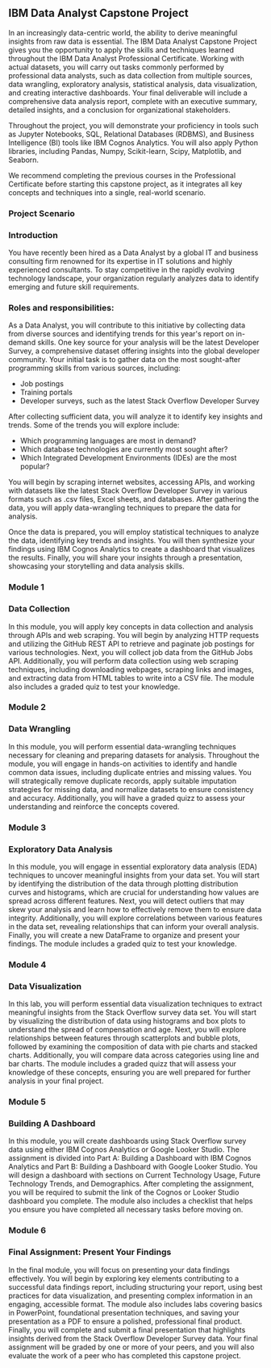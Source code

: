 ## IBM Data Analyst Capstone Project

In an increasingly data-centric world, the ability to derive meaningful insights from raw data is essential. The IBM Data Analyst Capstone Project gives you the opportunity to apply the skills and techniques learned throughout the IBM Data Analyst Professional Certificate. Working with actual datasets, you will carry out tasks commonly performed by professional data analysts, such as data collection from multiple sources, data wrangling, exploratory analysis, statistical analysis, data visualization, and creating interactive dashboards. Your final deliverable will include a comprehensive data analysis report, complete with an executive summary, detailed insights, and a conclusion for organizational stakeholders. 

Throughout the project, you will demonstrate your proficiency in tools such as Jupyter Notebooks, SQL, Relational Databases (RDBMS), and Business Intelligence (BI) tools like IBM Cognos Analytics. You will also apply Python libraries, including Pandas, Numpy, Scikit-learn, Scipy, Matplotlib, and Seaborn.  

We recommend completing the previous courses in the Professional Certificate before starting this capstone project, as it integrates all key concepts and techniques into a single, real-world scenario.

### Project Scenario

### Introduction
You have recently been hired as a Data Analyst by a global IT and business consulting firm renowned for its expertise in IT solutions and highly experienced consultants. To stay competitive in the rapidly evolving technology landscape, your organization regularly analyzes data to identify emerging and future skill requirements.

### Roles and responsibilities:
As a Data Analyst, you will contribute to this initiative by collecting data from diverse sources and identifying trends for this year's report on in-demand skills. One key source for your analysis will be the latest Developer Survey, a comprehensive dataset offering insights into the global developer community.
Your initial task is to gather data on the most sought-after programming skills from various sources, including:

- Job postings
- Training portals
- Developer surveys, such as the latest Stack Overflow Developer Survey

After collecting sufficient data, you will analyze it to identify key insights and trends. Some of the trends you will explore include:

- Which programming languages are most in demand?
- Which database technologies are currently most sought after?
- Which Integrated Development Environments (IDEs) are the most popular?

You will begin by scraping internet websites, accessing APIs, and working with datasets like the latest Stack Overflow Developer Survey in various formats such as .csv files, Excel sheets, and databases.
After gathering the data, you will apply data-wrangling techniques to prepare the data for analysis.

Once the data is prepared, you will employ statistical techniques to analyze the data, identifying key trends and insights. You will then synthesize your findings using IBM Cognos Analytics to create a dashboard that visualizes the results. Finally, you will share your insights through a presentation, showcasing your storytelling and data analysis skills.

### Module 1
### Data Collection
In this module, you will apply key concepts in data collection and analysis through APIs and web scraping. You will begin by analyzing HTTP requests and utilizing the GitHub REST API to retrieve and paginate job postings for various technologies. Next, you will collect job data from the GitHub Jobs API. Additionally, you will perform data collection using web scraping techniques, including downloading webpages, scraping links and images, and extracting data from HTML tables to write into a CSV file. The module also includes a graded quiz to test your knowledge.

### Module 2
### Data Wrangling
In this module, you will perform essential data-wrangling techniques necessary for cleaning and preparing datasets for analysis. Throughout the module, you will engage in hands-on activities to identify and handle common data issues, including duplicate entries and missing values. You will strategically remove duplicate records, apply suitable imputation strategies for missing data, and normalize datasets to ensure consistency and accuracy. Additionally, you will have a graded quizz to assess your understanding and reinforce the concepts covered.

### Module 3
### Exploratory Data Analysis
In this module, you will engage in essential exploratory data analysis (EDA) techniques to uncover meaningful insights from your data set. You will start by identifying the distribution of the data through plotting distribution curves and histograms, which are crucial for understanding how values are spread across different features. Next, you will detect outliers that may skew your analysis and learn how to effectively remove them to ensure data integrity. Additionally, you will explore correlations between various features in the data set, revealing relationships that can inform your overall analysis. Finally, you will create a new DataFrame to organize and present your findings. The module includes a graded quiz to test your knowledge.

### Module 4
### Data Visualization
In this lab, you will perform essential data visualization techniques to extract meaningful insights from the Stack Overflow survey data set. You will start by visualizing the distribution of data using histograms and box plots to understand the spread of compensation and age. Next, you will explore relationships between features through scatterplots and bubble plots, followed by examining the composition of data with pie charts and stacked charts. Additionally, you will compare data across categories using line and bar charts. The module includes a graded quizz that will assess your knowledge of these concepts, ensuring you are well prepared for further analysis in your final project.

### Module 5
### Building A Dashboard
In this module, you will create dashboards using Stack Overflow survey data using either IBM Cognos Analytics or Google Looker Studio. The assignment is divided into Part A: Building a Dashboard with IBM Cognos Analytics and Part B: Building a Dashboard with Google Looker Studio. You will design a dashboard with sections on Current Technology Usage, Future Technology Trends, and Demographics. After completing the assignment, you will be required to submit the link of the Cognos or Looker Studio dashboard you complete. The module also includes a checklist that helps you ensure you have completed all necessary tasks before moving on.

### Module 6
### Final Assignment: Present Your Findings
In the final module, you will focus on presenting your data findings effectively. You will begin by exploring key elements contributing to a successful data findings report, including structuring your report, using best practices for data visualization, and presenting complex information in an engaging, accessible format. The module also includes labs covering basics in PowerPoint, foundational presentation techniques, and saving your presentation as a PDF to ensure a polished, professional final product. Finally, you will complete and submit a final presentation that highlights insights derived from the Stack Overflow Developer Survey data. Your final assignment will be graded by one or more of your peers, and you will also evaluate the work of a peer who has completed this capstone project.